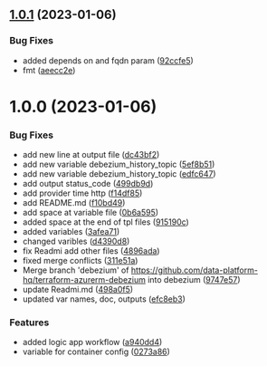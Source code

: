 ## [1.0.1](https://github.com/data-platform-hq/terraform-azurerm-debezium/compare/v1.0.0...v1.0.1) (2023-01-06)


### Bug Fixes

* added depends on and fqdn param ([92ccfe5](https://github.com/data-platform-hq/terraform-azurerm-debezium/commit/92ccfe563600a2f90007af581f6e2777d0383f90))
* fmt ([aeecc2e](https://github.com/data-platform-hq/terraform-azurerm-debezium/commit/aeecc2e72cbbf958b04dfa1082229bdc0c25c9d0))

# 1.0.0 (2023-01-06)


### Bug Fixes

* add new line at output file ([dc43bf2](https://github.com/data-platform-hq/terraform-azurerm-debezium/commit/dc43bf2f3fdd83b64bb51455b2ca9d13406036df))
* add new variable debezium_history_topic ([5ef8b51](https://github.com/data-platform-hq/terraform-azurerm-debezium/commit/5ef8b51e417801eecbe8007b9a24bcc020cadd01))
* add new variable debezium_history_topic ([edfc647](https://github.com/data-platform-hq/terraform-azurerm-debezium/commit/edfc647861808780f9b6a8b47d149db406ce3102))
* add output status_code ([499db9d](https://github.com/data-platform-hq/terraform-azurerm-debezium/commit/499db9de0f9d4f3b55399fab702d3d9c6912d333))
* add provider time http ([f14df85](https://github.com/data-platform-hq/terraform-azurerm-debezium/commit/f14df851e44c03a52466b60714d2453324d2c490))
* add README.md ([f10bd49](https://github.com/data-platform-hq/terraform-azurerm-debezium/commit/f10bd4945017df8650ed4237bfc4bb711063a2ec))
* add space at variable file ([0b6a595](https://github.com/data-platform-hq/terraform-azurerm-debezium/commit/0b6a59579306057715ff08ccb72a3a5bf54a817f))
* added space at the end of tpl files ([915190c](https://github.com/data-platform-hq/terraform-azurerm-debezium/commit/915190cf9b6de1bb27ba84aeb3517c388f90aa9d))
* added variables ([3afea71](https://github.com/data-platform-hq/terraform-azurerm-debezium/commit/3afea716661d4b3814a1bc6b1d04e4c6a153caa4))
* changed varibles ([d4390d8](https://github.com/data-platform-hq/terraform-azurerm-debezium/commit/d4390d86bb0be260d224941de4c440f468dbbe60))
* fix Readmi add other files ([4896ada](https://github.com/data-platform-hq/terraform-azurerm-debezium/commit/4896adab2252aa56ec69bbc5734149bdc6ae030f))
* fixed merge conflicts ([311e51a](https://github.com/data-platform-hq/terraform-azurerm-debezium/commit/311e51aff3b4a12e85f6d514f4094749cc7b4d5b))
* Merge branch 'debezium' of https://github.com/data-platform-hq/terraform-azurerm-debezium into debezium ([9747e57](https://github.com/data-platform-hq/terraform-azurerm-debezium/commit/9747e57da9bf826de2cf8c005dd07a83195ad507))
* update Readmi.md ([498a0f5](https://github.com/data-platform-hq/terraform-azurerm-debezium/commit/498a0f5ed59826f3666cc2f87e627ce34d52e0ce))
* updated var names, doc, outputs ([efc8eb3](https://github.com/data-platform-hq/terraform-azurerm-debezium/commit/efc8eb3ca6d8380ffa14920d985bc3120990216c))


### Features

* added logic app workflow ([a940dd4](https://github.com/data-platform-hq/terraform-azurerm-debezium/commit/a940dd405415f3e8abb68342ceb635c7259b431a))
* variable for container config ([0273a86](https://github.com/data-platform-hq/terraform-azurerm-debezium/commit/0273a8618519ea42efd0cbab915d9d47f61528d5))
